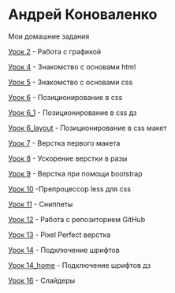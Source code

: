 
# Андрей Коноваленко
Мои домашние задания

[Урок 2](https://andrea-konova.github.io/Lesson2/img "Дз по уроку 2") - Работа с графикой

[Урок 4](https://andrea-konova.github.io/Lesson4/src/ "Дз по уроку 4") - Знакомство с основами html

[Урок 5](https://andrea-konova.github.io/Lesson5/src/ "Дз по уроку 5") - Знакомство с основами css

[Урок 6](https://andrea-konova.github.io/Lesson6/src/ "Дз по уроку 6") - Позиционирование в css

[Урок 6_1](https://andrea-konova.github.io/Lesson6_1/src/ "Дз по уроку 6_1") - Позиционирование в css дз

[Урок 6_layout](https://andrea-konova.github.io/Lesson6_layout/src/ "Дз по уроку 6_layout") - Позиционирование в css макет

[Урок 7](https://andrea-konova.github.io/Lesson7/src/ "Дз по уроку 7") - Верстка первого макета

[Урок 8](https://andrea-konova.github.io/Lesson8/src/ "Дз по уроку 8") - Ускорение верстки в разы

[Урок 9](https://andrea-konova.github.io/Lesson9/src/ "Дз по уроку 9") - Верстка при помощи bootstrap

[Урок 10](https://andrea-konova.github.io/Lesson10/src/ "Дз по уроку 10") -Препроцессор less для css

[Урок 11](https://andrea-konova.github.io/Lesson9/src/ "Дз по уроку 11") - Сниппеты

[Урок 12](https://andrea-konova.github.io/Lesson12/src/ "Дз по уроку 12") - Работа с репозиторием GitHub

[Урок 13](https://andrea-konova.github.io/Lesson13/src/ "Дз по уроку 13") - Pixel Perfect верстка

[Урок 14](https://andrea-konova.github.io/Lesson14/src/ "Урок 14") - Подключение шрифтов

[Урок 14_home](https://andrea-konova.github.io/Lesson14_home/src/ "Дз по уроку 14") - Подключение шрифтов дз

[Урок 16](https://andrea-konova.github.io/Lesson16/src/ "Дз по уроку 16") - Слайдеры
